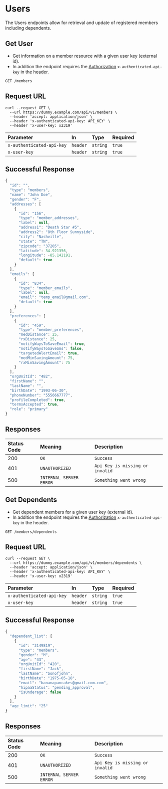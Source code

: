 # Users

The Users endpoints allow for retrieval and update of registered members including dependents.

## Get User

- Get information on a member resource with a given user key (external id).
- In addition the endpoint requires the [Authorization](auth.md) `x-authenticated-api-key` in the header.

```
GET /members
```

## Request URL
```http
curl --request GET \
  --url https://dummy.example.com/api/v1/members \
  --header 'accept: application/json' \
  --header 'x-authenticated-api-key: API_KEY' \
  --header 'x-user-key: x2319'
```

| Parameter | In | Type | Required |
| :--- | :--- | :--- |:--- |
| `x-authenticated-api-key` | `header` | `string`| `true` |
| `x-user-key` | `header` | `string`| `true` |

## Successful Response

```javascript
{
  "id": "",
  "type": "members",
  "name": "John Doe",
  "gender": "F",
  "addresses": [
    {
      "id": "156",
      "type": "member_addresses",
      "label": null,
      "address1": "Death Star #5",
      "address2": "8th Floor Sunnyside",
      "city": "Nashville",
      "state": "TN",
      "zipcode": "37205",
      "latitude": 34.921356,
      "longitude": -85.142191,
      "default": true
    }
  ],
  "emails": [
    {
      "id": "834",
      "type": "member_emails",
      "label": null,
      "email": "temp_email@gmail.com",
      "default": true
    }
  ],
  "preferences": [
    {
      "id": "459",
      "type": "member_preferences",
      "medDistance": 25,
      "rxDistance": 25,
      "notifyWaysToSaveEmail": true,
      "notifyWaysToSaveSms": false,
      "targetedAlertEmail": true,
      "medMinSavingAmount": 75,
      "rxMinSavingAmount": 75
    }
  ],
  "orgUnitId": "482",
  "firstName": "",
  "lastName": "",
  "birthDate": "1993-06-30",
  "phoneNumber": "5556667777",
  "profileCompleted": true,
  "termsAccepted": true,
  "role": "primary"
}
```

## Responses

| Status Code | Meaning | Description | 
| :--- | :--- |:--- |
| 200 | `OK` | `Success` |
| 401 | `UNAUTHORIZED` | `Api Key is missing or invalid`|
| 500 | `INTERNAL SERVER ERROR` | `Something went wrong` |


## Get Dependents

- Get dependent members for a given user key (external id).
- In addition the endpoint requires the [Authorization](auth.md) `x-authenticated-api-key` in the header.

```
GET /members/dependents
```

## Request URL
```http
curl --request GET \
  --url https://dummy.example.com/api/v1/members/dependents \
  --header 'accept: application/json' \
  --header 'x-authenticated-api-key: API_KEY' \
  --header 'x-user-key: x2319'
```

| Parameter | In | Type | Required |
| :--- | :--- | :--- |:--- |
| `x-authenticated-api-key` | `header` | `string`| `true` |
| `x-user-key` | `header` | `string`| `true` |

## Successful Response

```javascript
{
  "dependent_list": [
    {
      "id": "3149819",
      "type": "members",
      "gender": "M",
      "age": "43",
      "orgUnitId": "420",
      "firstName": "Jack",
      "lastName": "Sonofjohn",
      "birthDate": "1975-05-18",
      "email": "bananapancakes@gmail.com.com",
      "hipaaStatus": "pending_approval",
      "isUnderage": false
    }
  ],
  "age_limit": "25"
}
```

## Responses

| Status Code | Meaning | Description | 
| :--- | :--- |:--- |
| 200 | `OK` | `Success` |
| 401 | `UNAUTHORIZED` | `Api Key is missing or invalid`|
| 500 | `INTERNAL SERVER ERROR` | `Something went wrong` |
